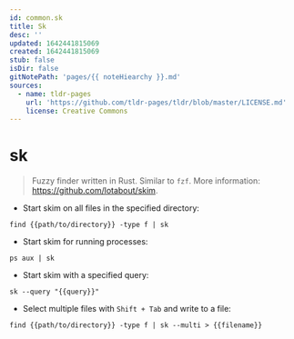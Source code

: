 ```yaml
---
id: common.sk
title: Sk
desc: ''
updated: 1642441815069
created: 1642441815069
stub: false
isDir: false
gitNotePath: 'pages/{{ noteHiearchy }}.md'
sources:
  - name: tldr-pages
    url: 'https://github.com/tldr-pages/tldr/blob/master/LICENSE.md'
    license: Creative Commons
---
```

# sk

> Fuzzy finder written in Rust.
> Similar to `fzf`.
> More information: <https://github.com/lotabout/skim>.

- Start skim on all files in the specified directory:

`find {{path/to/directory}} -type f | sk`

- Start skim for running processes:

`ps aux | sk`

- Start skim with a specified query:

`sk --query "{{query}}"`

- Select multiple files with `Shift + Tab` and write to a file:

`find {{path/to/directory}} -type f | sk --multi > {{filename}}`

